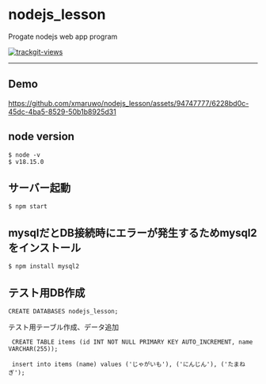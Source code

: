 # nodejs_lesson
Progate nodejs web app program

<a href="https://trackgit.com">
<img src="https://us-central1-trackgit-analytics.cloudfunctions.net/token/ping/lgm0wx35ouwwns9wkhbl" alt="trackgit-views" />
</a>

***
## Demo


https://github.com/xmaruwo/nodejs_lesson/assets/94747777/6228bd0c-45dc-4ba5-8529-50b1b8925d31



## node version
```
$ node -v
$ v18.15.0
```
## サーバー起動
```
$ npm start
```

## mysqlだとDB接続時にエラーが発生するためmysql2をインストール
```
$ npm install mysql2
```

## テスト用DB作成
```
CREATE DATABASES nodejs_lesson;
```
テスト用テーブル作成、データ追加
```
 CREATE TABLE items (id INT NOT NULL PRIMARY KEY AUTO_INCREMENT, name VARCHAR(255));

 insert into items (name) values ('じゃがいも'), ('にんじん'), ('たまねぎ');
```


